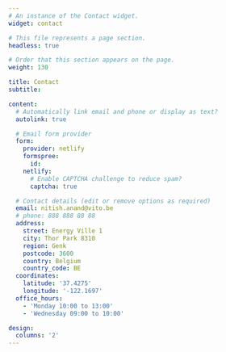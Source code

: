 ```yaml
---
# An instance of the Contact widget.
widget: contact

# This file represents a page section.
headless: true

# Order that this section appears on the page.
weight: 130

title: Contact
subtitle:

content:
  # Automatically link email and phone or display as text?
  autolink: true

  # Email form provider
  form:
    provider: netlify
    formspree:
      id:
    netlify:
      # Enable CAPTCHA challenge to reduce spam?
      captcha: true

  # Contact details (edit or remove options as required)
  email: nitish.anand@vito.be
  # phone: 888 888 88 88
  address:
    street: Energy Ville 1
    city: Thor Park 8310
    region: Genk 
    postcode: 3600
    country: Belgium
    country_code: BE
  coordinates:
    latitude: '37.4275'
    longitude: '-122.1697'
  office_hours:
    - 'Monday 10:00 to 13:00'
    - 'Wednesday 09:00 to 10:00'

design:
  columns: '2'
---
```

